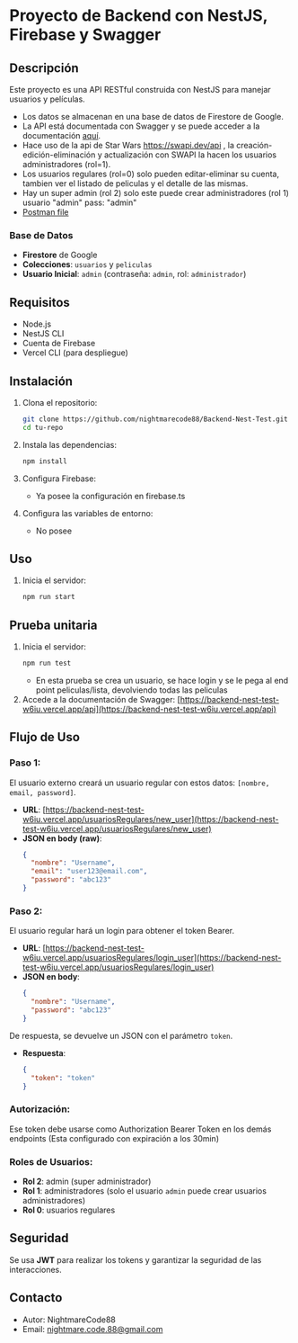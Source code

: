 # Proyecto de Backend con NestJS, Firebase y Swagger

## Descripción
Este proyecto es una API RESTful construida con NestJS para manejar usuarios y películas.
- Los datos se almacenan en una base de datos de Firestore de Google. 
- La API está documentada con Swagger y se puede acceder a la documentación [aquí](https://backend-nest-test-w6iu.vercel.app/api).
- Hace uso de la api de Star Wars https://swapi.dev/api , la creación-edición-eliminación y actualización con SWAPI la hacen los usuarios administradores (rol=1).
- Los usuarios regulares (rol=0) solo pueden editar-eliminar su cuenta, tambien ver el listado de peliculas y el detalle de las mismas.
- Hay un super admin (rol 2) solo este puede crear administradores (rol 1) usuario "admin" pass: "admin"
- [Postman file](./Api%20nest%20backend%20by%20NinghtmareCode88.postman_collection.json)


### Base de Datos
- **Firestore** de Google
- **Colecciones**: `usuarios` y `peliculas`
- **Usuario Inicial**: `admin` (contraseña: `admin`, rol: `administrador`)

## Requisitos
- Node.js
- NestJS CLI
- Cuenta de Firebase
- Vercel CLI (para despliegue)

## Instalación
1. Clona el repositorio:
    ```bash
    git clone https://github.com/nightmarecode88/Backend-Nest-Test.git
    cd tu-repo
    ```

2. Instala las dependencias:
    ```bash
    npm install
    ```

3. Configura Firebase:
    - Ya posee la configuración en firebase.ts

4. Configura las variables de entorno:
    - No posee

## Uso
1. Inicia el servidor:
    ```bash
    npm run start
    ```
## Prueba unitaria
1. Inicia el servidor:
    ```bash
    npm run test
    ```
    - En esta prueba se crea un usuario, se hace login y se le pega al end point peliculas/lista, devolviendo todas las peliculas
2. Accede a la documentación de Swagger:
    [https://backend-nest-test-w6iu.vercel.app/api](https://backend-nest-test-w6iu.vercel.app/api)

## Flujo de Uso

### Paso 1:
El usuario externo creará un usuario regular con estos datos: `[nombre, email, password]`.
- **URL**: [https://backend-nest-test-w6iu.vercel.app/usuariosRegulares/new_user](https://backend-nest-test-w6iu.vercel.app/usuariosRegulares/new_user)
- **JSON en body (raw)**:
    ```json
    {
      "nombre": "Username",
      "email": "user123@email.com",
      "password": "abc123"
    }
    ```

### Paso 2:
El usuario regular hará un login para obtener el token Bearer.
- **URL**: [https://backend-nest-test-w6iu.vercel.app/usuariosRegulares/login_user](https://backend-nest-test-w6iu.vercel.app/usuariosRegulares/login_user)
- **JSON en body**:
    ```json
    {
      "nombre": "Username",
      "password": "abc123"
    }
    ```

De respuesta, se devuelve un JSON con el parámetro `token`.
- **Respuesta**:
    ```json
    {
      "token": "token"
    }
    ```

### Autorización:
Ese token debe usarse como Authorization Bearer Token en los demás endpoints (Esta configurado con expiración a los 30min)

### Roles de Usuarios:
- **Rol 2**: admin (super administrador)
- **Rol 1**: administradores (solo el usuario `admin` puede crear usuarios administradores)
- **Rol 0**: usuarios regulares

## Seguridad
Se usa **JWT** para realizar los tokens y garantizar la seguridad de las interacciones.



## Contacto
- Autor: NightmareCode88
- Email: nightmare.code.88@gmail.com

